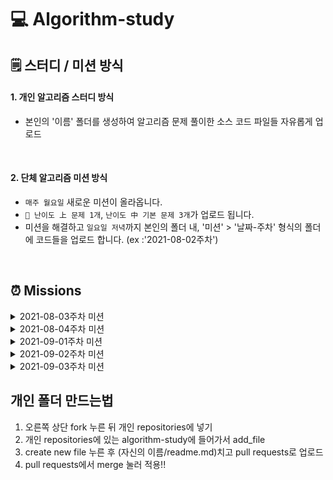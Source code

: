 # 💻 Algorithm-study

## 🗒️ 스터디 / 미션 방식

#### 1. 개인 알고리즘 스터디 방식
- 본인의 '이름' 폴더를 생성하여 알고리즘 문제 풀이한 소스 코드 파일들 자유롭게 업로드

<br>

#### 2. 단체 알고리즘 미션 방식
- `매주 월요일` 새로운 미션이 올라옵니다.
- `🥇 난이도 上 문제 1개`, `난이도 中 기본 문제 3개`가 업로드 됩니다.
- 미션을 해결하고 `일요일 저녁`까지 본인의 폴더 내, '미션' > '날짜-주차' 형식의 폴더에 코드들을 업로드 합니다. (ex :'2021-08-02주차')

<br>

## ⏰ Missions
<details>
  <summary> 2021-08-03주차 미션 </summary>

## 2021.08.12 ~ 2021.08.22
  
- 난이도 상 문제
  - 1. [백준 4949번-스택](https://www.acmicpc.net/problem/4949)
- 기본 문제
  - 1. [백준 2292번-수학](https://www.acmicpc.net/problem/2292)
  - 2. [백준 1085번-수학](https://www.acmicpc.net/problem/1085)
  - 3. [백준 1547번-구현](https://www.acmicpc.net/problem/1547)
  
  
</details>
<details>
  <summary> 2021-08-04주차 미션 </summary>

## 2021.08.23 ~ 2021.09.05
  
- 난이도 상 문제
  - 1. [백준 1920번-이분탐색](https://www.acmicpc.net/problem/1920)
  - 2. [백준 2748번-수학&dp](https://www.acmicpc.net/problem/2748)
- 기본 문제
  - 1. [백준 2455번-수학](https://www.acmicpc.net/problem/2455)
  - 2. [백준 5565번-수학](https://www.acmicpc.net/problem/5565)
</details>
<details>
  <summary> 2021-09-01주차 미션 </summary>
  
## 2021.09.06 ~ 2021.09.12
  
- 난이도 상 문제
  - 1. [백준 2178번-bfs(너비 우선 탐색)](https://www.acmicpc.net/problem/2178) - 안배웠지만 queue 이용하면 할 수 있어요. 한번 해보쇼
  - 2. [백준 10845번-queue](https://www.acmicpc.net/problem/10845) - 그런김에 queue 구현 문제도 드립니다^^
- 기본 문제
  - 1. [백준 7568번-구현](https://www.acmicpc.net/problem/7568)
  - 2. [백준 1676번-수학](https://www.acmicpc.net/problem/1676) - 기본문제도 난이도 쪼금 올려보도록 하겠습니다 ㅎㅎ
</details>
<details>
  <summary> 2021-09-02주차 미션 </summary>
  
## 2021.09.13 ~ 2021.09.19
  
- 브루트 포스 알고리즘 특집 문제
  
  - 1. [백준 1018번-bf(brute-force)](https://www.acmicpc.net/problem/1018) 
  - 2. [백준 1436번-bf(brute-force)](https://www.acmicpc.net/problem/1436)
  - 3. [백준 2798번-bf(brute-force)](https://www.acmicpc.net/problem/2798)
   
  - 브루트포스 알고리즘 공부 후 풀어보시길 바랍니다
  
</details>
<details>
  <summary> 2021-09-03주차 미션 </summary>
  
## 2021.09.20 ~ 2021.09.26
  
</details>

## 개인 폴더 만드는법
1. 오른쪽 상단 fork 누른 뒤 개인 repositories에 넣기
2. 개인 repositories에 있는 algorithm-study에 들어가서 add_file
3. create new file 누른 후 (자신의 이름/readme.md)치고 pull requests로 업로드
4. pull requests에서 merge 눌러 적용!!
